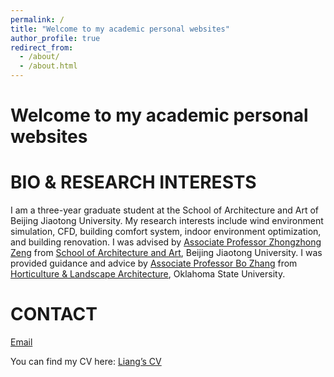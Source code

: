 ```yaml
---
permalink: /
title: "Welcome to my academic personal websites"
author_profile: true
redirect_from: 
  - /about/
  - /about.html
---
```


# **Welcome to my academic personal websites**


# **BIO & RESEARCH INTERESTS**
I am a three-year graduate student at the School of Architecture and Art of Beijing Jiaotong University. My research interests include wind environment simulation, CFD, building comfort system, indoor environment optimization, and building renovation.
I was advised by [Associate Professor Zhongzhong Zeng](https://saad.bjtu.edu.cn/szll/jzx/181136.htm) from [School of Architecture and Art](https://saad.bjtu.edu.cn/index.htm), Beijing Jiaotong University. I was provided guidance and advice by [Associate Professor Bo Zhang](https://experts.okstate.edu/b.zhang) from [Horticulture & Landscape Architecture]( https://agriculture.okstate.edu/departments-programs/hla/), Oklahoma State University.

# CONTACT
[Email](liangzichen.arch@gmail.com)

You can find my CV here: [Liang’s CV](https://github.com/XiaoxLye/zichen.github.io/blob/master/files/ZICHEN%20LIANG%20_CV.pdf)
